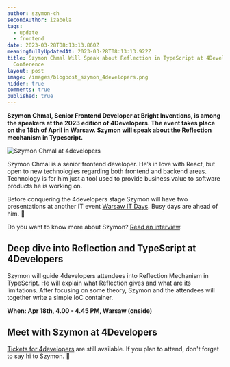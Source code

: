 ```yaml
---
author: szymon-ch
secondAuthor: izabela
tags:
  - update
  - frontend
date: 2023-03-28T08:13:13.860Z
meaningfullyUpdatedAt: 2023-03-28T08:13:13.922Z
title: Szymon Chmal Will Speak about Reflection in TypeScript at 4Developers
  Conference
layout: post
image: /images/blogpost_szymon_4developers.png
hidden: true
comments: true
published: true
---
```

**Szymon Chmal, Senior Frontend Developer at Bright Inventions, is among the speakers at the 2023 edition of 4Developers. The event takes place on the 18th of April in Warsaw. Szymon will speak about the Reflection mechanism in Typescript.**

<div class="image"><img src="/images/blogpost_szymon_4developers.png" alt="Szymon Chmal at 4developers" title="Szymon Chmal at 4developers"  /> </div>

Szymon Chmal is a senior frontend developer. He’s in love with React, but open to new technologies regarding both frontend and backend areas. Technology is for him just a tool used to provide business value to software products he is working on. 

Before conquering the 4developers stage Szymon will have two presentations at another IT event [Warsaw IT Days](/blog/szymon-chmal-from-bright-inventions-among-warsaw-it-days-speakers). Busy days are ahead of him. 🙂

Do you want to know more about Szymon? [Read an interview](/blog/frontend-developer-with-an-appetite-for-backend-meet-szymon).

## Deep dive into Reflection and TypeScript at 4Developers

Szymon will guide 4developers attendees into Reflection Mechanism in TypeScript. He will explain what Reflection gives and what are its limitations. After focusing on some theory, Szymon and the attendees will together write a simple IoC container.

**When: Apr 18th, 4.00 - 4.45 PM, Warsaw (onside)**

## Meet with Szymon at 4Developers

[Tickets for 4developers](https://eventory.cc/event/4developers-2023/tickets) are still available. If you plan to attend, don't forget to say hi to Szymon. 👋
